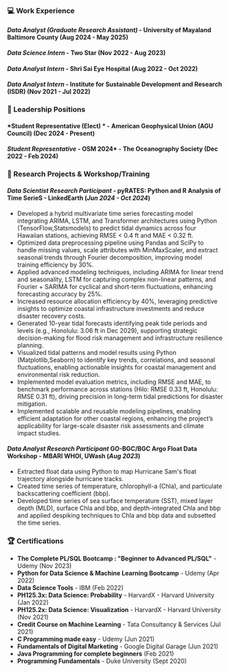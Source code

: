 ### 💻 Work Experience 
#### *Data Analyst (Graduate Research Assistant)* - University of Mayaland Baltimore County (Aug 2024 - May 2025)

#### *Data Science Intern* - Two Star (Nov 2022 - Aug 2023)

#### *Data Analyst Intern* -  Shri Sai Eye Hospital (Aug 2022 - Oct 2022) 

#### *Data Analyst Intern* -  Institute for Sustainable Development and Research (ISDR) (Nov 2021 - Jul 2022)

### 🌟 Leadership Positions

#### *Student Representative (Elect) * - American Geophysical Union (AGU Council) (Dec 2024 - Present)
#### *Student Representative* - OSM 2024* - The Oceanography Society (Dec 2022 - Feb 2024)

### 🎯 Research Projects & Workshop/Training
#### *Data Scientist Research Participant* -  pyRATES: Python and R Analysis of Time SerieS - LinkedEarth (*Jun 2024 - Oct 2024*)
- Developed a hybrid multivariate time series forecasting model integrating ARIMA, LSTM, and Transformer architectures using Python (TensorFlow,Statsmodels) to predict tidal dynamics across four Hawaiian stations, achieving RMSE < 0.4 ft and MAE < 0.32 ft.
- Optimized data preprocessing pipeline using Pandas and SciPy to handle missing values, scale attributes with MinMaxScaler, and extract seasonal trends through Fourier decomposition, improving model training efficiency by 30%.
- Applied advanced modeling techniques, including ARIMA for linear trend and seasonality, LSTM for capturing complex non-linear patterns, and Fourier + SARIMA for cyclical and short-term fluctuations, enhancing forecasting accuracy by 25%.
- Increased resource allocation efficiency by 40%, leveraging predictive insights to optimize coastal infrastructure investments and reduce disaster recovery costs.
- Generated 10-year tidal forecasts identifying peak tide periods and levels (e.g., Honolulu: 3.06 ft in Dec 2029), supporting strategic decision-making for flood risk management and infrastructure resilience planning.
- Visualized tidal patterns and model results using Python (Matplotlib,Seaborn) to identify key trends, correlations, and seasonal fluctuations, enabling actionable insights for coastal management and environmental risk reduction.
- Implemented model evaluation metrics, including RMSE and MAE, to benchmark performance across stations (Hilo: RMSE 0.33 ft, Honolulu: RMSE 0.31 ft), driving precision in long-term tidal predictions for disaster mitigation.
- Implemented scalable and reusable modeling pipelines, enabling efficient adaptation for other coastal regions, enhancing the project’s applicability for large-scale disaster risk assessments and climate impact studies.
  
#### *Data Analyst Research Participant* GO-BGC/BGC Argo Float Data Workshop - MBARI WHOI, UWash (*Aug 2023*) 
- Extracted float data using Python to map Hurricane Sam's float trajectory alongside hurricane tracks. 
- Created time series of temperature, chlorophyll-a (Chla), and particulate backscattering coefficient (bbp).
- Developed time series of sea surface temperature (SST), mixed layer depth (MLD), surface Chla and bbp, and depth-integrated Chla and bbp and applied despiking techniques to Chla and bbp data and subsetted the time series.

### 🏆 Certifications
- **The Complete PL/SQL Bootcamp : "Beginner to Advanced PL/SQL"** - Udemy (Nov 2023)
- **Python for Data Science & Machine Learning Bootcamp** - Udemy (Apr 2022)
- **Data Science Tools** - IBM  (Feb 2022)
- **PH125.3x: Data Science: Probability** - HarvardX - Harvard University (Jan 2022)
- **PH125.2x: Data Science: Visualization** - HarvardX - Harvard University (Nov 2021)
- **Credit Course on Machine Learning** - Tata Consultancy & Services (Jul 2021)
- **C Programming made easy** - Udemy (Jun 2021)
- **Fundamentals of Digital Marketing** - Google Digital Garage (Jun 2021)
- **Java Programming for complete beginners** (Feb 2021)
- **Programming Fundamentals** - Duke University (Sept 2020)
